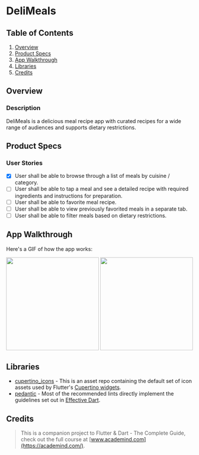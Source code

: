 # DeliMeals

## Table of Contents
1. [Overview](#Overview)
2. [Product Specs](#Product-Specs)
3. [App Walkthrough](#App-Walkthrough)
4. [Libraries](#Libraries)
5. [Credits](#Credits)

## Overview
### Description

DeliMeals is a delicious meal recipe app with curated recipes for a wide range of audiences and supports dietary restrictions.

## Product Specs
### User Stories

- [x] User shall be able to browse through a list of meals by cuisine / category.
- [ ] User shall be able to tap a meal and see a detailed recipe with required ingredients and instructions for preparation.
- [ ] User shall be able to favorite meal recipe.
- [ ] User shall be able to view previously favorited meals in a separate tab.
- [ ] User shall be able to filter meals based on dietary restrictions.

## App Walkthrough

Here's a GIF of how the app works:

<img src="https://github.com/py415/app-resources/blob/master/flutter/ios/flutter-ios-delimeals.gif" width=250>

<img src="https://github.com/py415/app-resources/blob/master/flutter/android/flutter-android-delimeals.gif" width=250>

## Libraries

- [cupertino_icons](https://github.com/flutter/cupertino_icons) - This is an asset repo containing the default set of icon assets used by Flutter's [Cupertino widgets](https://github.com/flutter/flutter/tree/master/packages/flutter/lib/src/cupertino).
- [pedantic](https://github.com/dart-lang/pedantic) - Most of the recommended lints directly implement the guidelines set out in [Effective Dart](https://dart.dev/guides/language/effective-dart).

## Credits

>This is a companion project to Flutter & Dart - The Complete Guide, check out the full course at [www.academind.com](https://academind.com/).